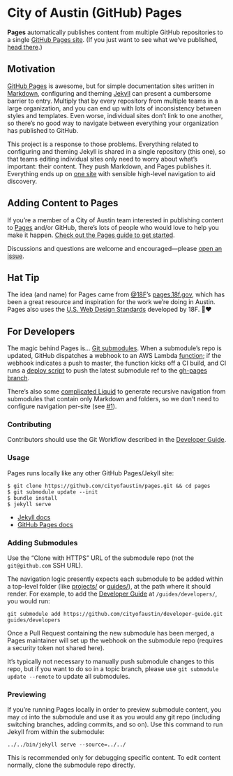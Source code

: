 # City of Austin (GitHub) Pages

**Pages** automatically publishes content from multiple GitHub repositories to a single [GitHub Pages site][pages]. (If you just want to see what we’ve published, [head there][pages].)

[pages]: http://pages.austintexas.io

## Motivation

[GitHub Pages] is awesome, but for simple documentation sites written in [Markdown], configuring and theming [Jekyll] can present a cumbersome barrier to entry. Multiply that by every repository from multiple teams in a large organization, and you can end up with lots of inconsistency between styles and templates. Even worse, individual sites don’t link to one another, so there’s no good way to navigate between everything your organization has published to GitHub.

This project is a response to those problems. Everything related to configuring and theming Jekyll is shared in a single repository (this one), so that teams editing individual sites only need to worry about what’s important: their content. They push Markdown, and Pages publishes it. Everything ends up on [one site][pages] with sensible high-level navigation to aid discovery.

[GitHub Pages]: https://pages.github.com
[Markdown]: https://guides.github.com/features/mastering-markdown/
[Jekyll]: https://help.github.com/articles/using-jekyll-as-a-static-site-generator-with-github-pages/

## Adding Content to Pages

If you’re a member of a City of Austin team interested in publishing content to [Pages] and/or GitHub, there’s lots of people who would love to help you make it happen. [Check out the Pages guide to get started](http://pages.austintexas.io/guides/pages/).

Discussions and questions are welcome and encouraged—please [open an issue].

[open an issue]: https://github.com/cityofaustin/pages/issues/new

## Hat Tip

The idea (and name) for Pages came from [@18F]’s [pages.18f.gov], which has been a great resource and inspiration for the work we’re doing in Austin. Pages also uses the [U.S. Web Design Standards][uswds] developed by 18F. :tophat::heart:

[@18F]: https://github.com/18F
[pages.18f.gov]: https://pages.18f.gov
[uswds]: https://standards.usa.gov

## For Developers

The magic behind Pages is… [Git submodules]. When a submodule’s repo is updated, GitHub dispatches a webhook to an AWS Lambda [function]; if the webhook indicates a push to master, the function kicks off a CI build, and CI runs a [deploy script] to push the latest submodule ref to the [gh-pages branch].

<!-- TODO Add a README about Lambda to api/? -->

There’s also some [complicated Liquid][nav] to generate recursive navigation from submodules that contain only Markdown and folders, so we don’t need to configure navigation per-site (see [#1]).

[Git submodules]: https://git-scm.com/book/en/v2/Git-Tools-Submodules
[function]: api/index.js
[deploy script]: api/deploy.sh
[gh-pages branch]: https://github.com/cityofaustin/pages/commits/gh-pages
[nav]: _includes/nav.html
[#1]: https://github.com/cityofaustin/pages/pull/1

### Contributing

Contributors should use the Git Workflow described in the [Developer Guide].

[Developer Guide]: http://pages.austintexas.io/guides/developer-guide/git/

### Usage

Pages runs locally like any other GitHub Pages/Jekyll site:

```
$ git clone https://github.com/cityofaustin/pages.git && cd pages
$ git submodule update --init
$ bundle install
$ jekyll serve
```

* [Jekyll docs](https://jekyllrb.com/docs/home/)
* [GitHub Pages docs](https://help.github.com/pages/)

### Adding Submodules

Use the “Clone with HTTPS” URL of the submodule repo (not the `git@github.com` SSH URL).

The navigation logic presently expects each submodule to be added within a top-level folder (like [projects/](projects) or [guides/](guides)), at the path where it should render. For example, to add the [Developer Guide][dev-guide-repo] at `/guides/developers/`, you would run:

```
git submodule add https://github.com/cityofaustin/developer-guide.git guides/developers
```

Once a Pull Request containing the new submodule has been merged, a Pages maintainer will set up the webhook on the submodule repo (requires a security token not shared here).

It’s typically not necessary to manually push submodule changes to this repo, but if you want to do so in a topic branch, please use `git submodule update --remote` to update all submodules.

[dev-guide-repo]: https://github.com/cityofaustin/developer-guide

### Previewing

If you’re running Pages locally in order to preview submodule content, you may `cd` into the submodule and use it as you would any git repo (including switching branches, adding commits, and so on). Use this command to run Jekyll from within the submodule:

```
../../bin/jekyll serve --source=../../
```

This is recommended only for debugging specific content. To edit content normally, clone the submodule repo directly.
